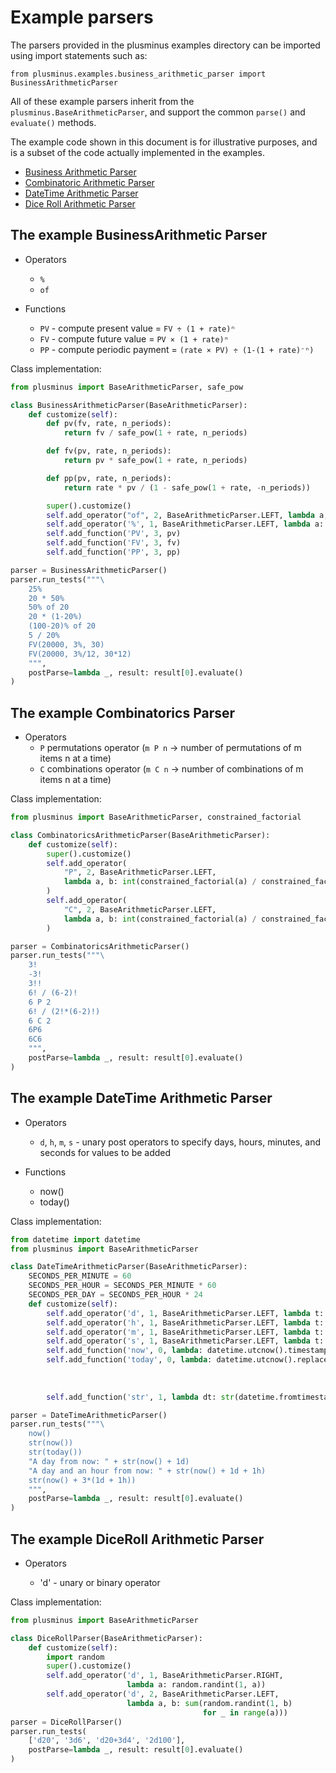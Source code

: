 # Example parsers

The parsers provided in the plusminus examples directory can be imported
using import statements such as:

    from plusminus.examples.business_arithmetic_parser import BusinessArithmeticParser

All of these example parsers inherit from the `plusminus.BaseArithmeticParser`,
and support the common `parse()` and `evaluate()` methods.

The example code shown in this document is for illustrative purposes, and is
a subset of the code actually implemented in the examples.

- [Business Arithmetic Parser](#the-example-businessarithmetic-parser)
- [Combinatoric Arithmetic Parser](#the-example-combinatorics-parser)
- [DateTime Arithmetic Parser](#the-example-datetime-arithmetic-parser)
- [Dice Roll Arithmetic Parser](#the-example-diceroll-parser)


## The example BusinessArithmetic Parser

- Operators
  - `%`
  - `of`

- Functions
  - `PV` - compute present value = `FV ÷ (1 + rate)ⁿ`
  - `FV` - compute future value = `PV × (1 + rate)ⁿ`
  - `PP` - compute periodic payment = `(rate × PV) ÷ (1-(1 + rate)⁻ⁿ)`

Class implementation:

```python
from plusminus import BaseArithmeticParser, safe_pow

class BusinessArithmeticParser(BaseArithmeticParser):
    def customize(self):
        def pv(fv, rate, n_periods):
            return fv / safe_pow(1 + rate, n_periods)

        def fv(pv, rate, n_periods):
            return pv * safe_pow(1 + rate, n_periods)

        def pp(pv, rate, n_periods):
            return rate * pv / (1 - safe_pow(1 + rate, -n_periods))

        super().customize()
        self.add_operator("of", 2, BaseArithmeticParser.LEFT, lambda a, b: a * b)
        self.add_operator('%', 1, BaseArithmeticParser.LEFT, lambda a: a / 100)
        self.add_function('PV', 3, pv)
        self.add_function('FV', 3, fv)
        self.add_function('PP', 3, pp)

parser = BusinessArithmeticParser()
parser.run_tests("""\
    25%
    20 * 50%
    50% of 20
    20 * (1-20%)
    (100-20)% of 20
    5 / 20%
    FV(20000, 3%, 30)
    FV(20000, 3%/12, 30*12)
    """,
    postParse=lambda _, result: result[0].evaluate()
)
```

## The example Combinatorics Parser

- Operators
  - `P` permutations operator (`m P n` -> number of permutations of m items n at a time)
  - `C` combinations operator (`m C n` -> number of combinations of m items n at a time)

Class implementation:

```python
from plusminus import BaseArithmeticParser, constrained_factorial

class CombinatoricsArithmeticParser(BaseArithmeticParser):
    def customize(self):
        super().customize()
        self.add_operator(
            "P", 2, BaseArithmeticParser.LEFT,
            lambda a, b: int(constrained_factorial(a) / constrained_factorial(a - b))
        )
        self.add_operator(
            "C", 2, BaseArithmeticParser.LEFT,
            lambda a, b: int(constrained_factorial(a) / constrained_factorial(b) / constrained_factorial(a - b))
        )

parser = CombinatoricsArithmeticParser()
parser.run_tests("""\
    3!
    -3!
    3!!
    6! / (6-2)!
    6 P 2
    6! / (2!*(6-2)!)
    6 C 2
    6P6
    6C6
    """,
    postParse=lambda _, result: result[0].evaluate()
)
```

## The example DateTime Arithmetic Parser

- Operators

  - `d`, `h`, `m`, `s` - unary post operators to specify days, hours, minutes, and seconds
    for values to be added

- Functions

  - now()
  - today()
  

Class implementation:

```python
from datetime import datetime
from plusminus import BaseArithmeticParser

class DateTimeArithmeticParser(BaseArithmeticParser):
    SECONDS_PER_MINUTE = 60
    SECONDS_PER_HOUR = SECONDS_PER_MINUTE * 60
    SECONDS_PER_DAY = SECONDS_PER_HOUR * 24
    def customize(self):
        self.add_operator('d', 1, BaseArithmeticParser.LEFT, lambda t: t*DateTimeArithmeticParser.SECONDS_PER_DAY)
        self.add_operator('h', 1, BaseArithmeticParser.LEFT, lambda t: t*DateTimeArithmeticParser.SECONDS_PER_HOUR)
        self.add_operator('m', 1, BaseArithmeticParser.LEFT, lambda t: t*DateTimeArithmeticParser.SECONDS_PER_MINUTE)
        self.add_operator('s', 1, BaseArithmeticParser.LEFT, lambda t: t)
        self.add_function('now', 0, lambda: datetime.utcnow().timestamp())
        self.add_function('today', 0, lambda: datetime.utcnow().replace(hour=0,
                                                                        minute=0,
                                                                        second=0,
                                                                        microsecond=0).timestamp())
        self.add_function('str', 1, lambda dt: str(datetime.fromtimestamp(dt)))

parser = DateTimeArithmeticParser()
parser.run_tests("""\
    now()
    str(now())
    str(today())
    "A day from now: " + str(now() + 1d)
    "A day and an hour from now: " + str(now() + 1d + 1h)
    str(now() + 3*(1d + 1h))
    """,
    postParse=lambda _, result: result[0].evaluate()
)
```

## The example DiceRoll Arithmetic Parser

- Operators

  - 'd' - unary or binary operator

Class implementation:

```python
from plusminus import BaseArithmeticParser

class DiceRollParser(BaseArithmeticParser):
    def customize(self):
        import random
        super().customize()
        self.add_operator('d', 1, BaseArithmeticParser.RIGHT,
                          lambda a: random.randint(1, a))
        self.add_operator('d', 2, BaseArithmeticParser.LEFT,
                          lambda a, b: sum(random.randint(1, b)
                                           for _ in range(a)))
parser = DiceRollParser()
parser.run_tests(
    ['d20', '3d6', 'd20+3d4', '2d100'],
    postParse=lambda _, result: result[0].evaluate()
)
```

